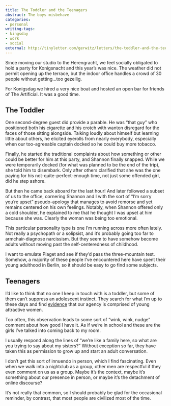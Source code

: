 ```yaml
---
title: The Toddler and the Teenagers
abstract: The boys misbehave
categories:
- personal
writing-tags:
- kingsday
- work
- social
external: http://tinyletter.com/gerwitz/letters/the-toddler-and-the-teenagers
---
```


Since moving our studio to the Herengracht, we feel socially obligated to hold a party for Konigsnacht and this year’s was nice. The weather did not permit opening up the terrace, but the indoor office handles a crowd of 30 people without getting…too gezellig.

For Konigsdag we hired a very nice boat and hosted an open bar for friends of The Artificial. It was a good time.

## The Toddler

One second-degree guest did provide a parable. He was “that guy” who positioned both his cigarette and his crotch with wanton disregard for the faces of those sitting alongside. Talking loudly about himself but learning little about others, he elicited eyerolls from nearly everybody, especially when our too-agreeable captain docked so he could buy more tobacco.

Finally, he started the traditional complaints about how something or other could be better for him at this party, and Shannon finally snapped. While we were temporarily docked (for what was planned to be the end of the trip), she told him to disembark. Only after others clarified that she was the one paying for his not-quite-perfect-enough time, not just some offended girl, did he step ashore.

But then he came back aboard for the last hour! And later followed a subset of us to the office, cornering Shannon and I with the sort of “I’m sorry you’re upset” pseudo-apology that manages to avoid remorse and yet remains centered on his own feelings. Notably, when Shannon offered only a cold shoulder, he explained to me that he thought I was upset at him because she was. Clearly the woman was being too emotional.

This particular personality type is one I’m running across more often lately. Not really a psychopath or a solipsist, and it’s probably going too far to armchair-diagnose narcissism. But they seem to have somehow become adults without moving past the self-centeredness of childhood.

I want to emulate Piaget and see if they’d pass the three-mountain test. Somehow, a majority of these people I’ve encountered here have spent their young adulthood in Berlin, so it should be easy to go find some subjects.

## Teenagers

I’d like to think that no one I keep in touch with is a toddler, but some of them can’t suppress an adolescent instinct. They search for what I’m up to these days and find [evidence](https://www.instagram.com/p/BNrGxztjwDH/?taken-by=veryartificial) that our agency is comprised of young attractive women.

Too often, this observation leads to some sort of “wink, wink, nudge” comment about how good I have it. As if we’re in school and these are the girls I’ve talked into coming back to my room.

I usually respond along the lines of “we’re like a family here, so what are you trying to say about my sisters?” Without exception so far, they have taken this as permission to grow up and start an adult conversation.

I don’t get this sort of innuendo in person, which I find fascinating. Even when we walk into a nightclub as a group, other men are respectful if they even comment on us as a group. Maybe it’s the context, maybe it’s something about our presence in person, or maybe it’s the detachment of online discourse?

It’s not really that common, so I should probably be glad for the occasional reminder, by contrast, that most people are civilized most of the time.
